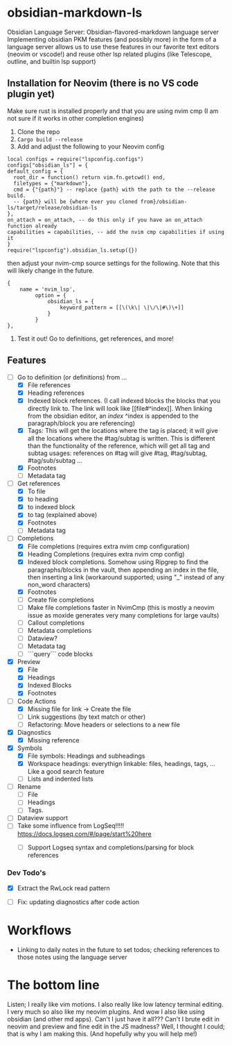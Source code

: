 # obsidian-markdown-ls
Obsidian Language Server: Obsidian-flavored-markdown language server 
Implementing obsidian PKM features (and possibly more) in the form of a language server allows us to use these features in our favorite text editors (neovim or vscode!) and reuse other lsp related plugins (like Telescope, outline, and builtin lsp support)

## Installation for Neovim (there is no VS code plugin yet)

Make sure rust is installed properly and that you are using nvim cmp (I am not sure if it works in other completion engines)

1. Clone the repo
2. `Cargo build --release`
3. Add and adjust the following to your Neovim config  

```
local configs = require("lspconfig.configs")
configs["obsidian_ls"] = {
default_config = {
  root_dir = function() return vim.fn.getcwd() end,
  filetypes = {"markdown"},
  cmd = {"{path}"} -- replace {path} with the path to the --release build. 
  -- {path} will be {where ever you cloned from}/obsidian-ls/target/release/obsidian-ls
},
on_attach = on_attach, -- do this only if you have an on_attach function already
capabilities = capabilities, -- add the nvim cmp capabilities if using it
}
require("lspconfig").obsidian_ls.setup({})
```

then adjust your nvim-cmp source settings for the following. Note that this will likely change in the future.

```
{
    name = 'nvim_lsp',
         option = {
             obsidian_ls = {
                 keyword_pattern = [[\(\k\| \|\/\|#\)\+]]
             }
         }
},
```


1. Test it out! Go to definitions, get references, and more!

## Features

- [ ] Go to definition (or definitions) from ...
    - [X] File references
    - [X] Heading references
    - [X] Indexed block references. (I call indexed blocks the blocks that you directly link to. The link will look like [[file#^index]]. When linking from the obsidian editor, an *index* ^index is appended to the paragraph/block you are referencing)
    - [X] Tags: This will get the locations where the tag is placed; it will give all the locations where the #tag/subtag is written. This is different than the functionality of the reference, which will get all tag and subtag usages: references on #tag will give #tag, #tag/subtag, #tag/sub/subtag ... 
    - [X] Footnotes
    - [ ] Metadata tag
- [ ] Get references
    - [X] To file
    - [X] to heading
    - [X] to indexed block
    - [X] to tag (explained above)
    - [X] Footnotes
    - [ ] Metadata tag
- [ ] Completions
    - [X] File completions (requires extra nvim cmp configuration)
    - [X] Heading Completions (requires extra nvim cmp config)
    - [X] Indexed block completions. Somehow using Ripgrep to find the paragraphs/blocks in the vault, then appending an index in the file, then inserting a link (workaround supported; using "_" instead of any non_word characters)
    - [X] Footnotes
    - [ ] Create file completions
    - [ ] Make file completions faster in NvimCmp (this is mostly a neovim issue as moxide generates very many completions for large vaults)
    - [ ] Callout completions
    - [ ] Metadata completions
    - [ ] Dataview?
    - [ ] Metadata tag
    - [ ] \`\`\`query\`\`\` code blocks
- [X] Preview
    - [X] File
    - [X] Headings
    - [X] Indexed Blocks
    - [X] Footnotes
- [ ] Code Actions
    - [x] Missing file for link -> Create the file
    - [ ] Link suggestions (by text match or other)
    - [ ] Refactoring: Move headers or selections to a new file
- [X] Diagnostics
    - [X] Missing reference
- [X] Symbols
    - [X] File symbols: Headings and subheadings
    - [X] Workspace headings: everythign linkable: files, headings, tags, ... Like a good search feature
    - [ ] Lists and indented lists
- [ ] Rename
    - [ ] File
    - [ ] Headings
    - [ ] Tags.
- [ ] Dataview support
- [ ] Take some influence from LogSeq!!!!! https://docs.logseq.com/#/page/start%20here
    - [ ] Support Logseq syntax and completions/parsing for block references



### Dev Todo's

- [X] Extract the RwLock read pattern
- [ ] Fix: updating diagnostics after code action


# Workflows

- Linking to daily notes in the future to set todos; checking references to those notes using the language server



# The bottom line

Listen; I really like vim motions. I also really like low latency terminal editing. I very much so also like my neovim plugins. And wow I also like using obsidian (and other md apps). Can't I just have it all??? Can't I brute edit in neovim and preview and fine edit in the JS madness? Well, I thought I could; that is why I am making this. (And hopefully why you will help me!)
